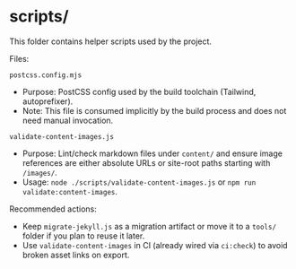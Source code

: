 # scripts/

This folder contains helper scripts used by the project.


Files:

`postcss.config.mjs`
  - Purpose: PostCSS config used by the build toolchain (Tailwind, autoprefixer).
  - Note: This file is consumed implicitly by the build process and does not need manual invocation.

`validate-content-images.js`
  - Purpose: Lint/check markdown files under `content/` and ensure image references are either absolute URLs or site-root paths starting with `/images/`.
  - Usage: `node ./scripts/validate-content-images.js` or `npm run validate:content-images`.

Recommended actions:

- Keep `migrate-jekyll.js` as a migration artifact or move it to a `tools/` folder if you plan to reuse it later.
- Use `validate-content-images` in CI (already wired via `ci:check`) to avoid broken asset links on export.
